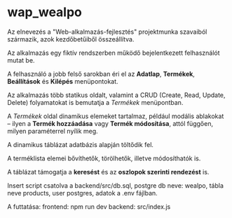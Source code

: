 ﻿# wap_wealpo

Az elnevezés a "Web-alkalmazás-fejlesztés" projektmunka szavaiból származik, azok kezdőbetűiből összeállítva.

Az alkalmazás egy fiktív rendszerben működő bejelentkezett felhasználót mutat be.

A felhasználó a jobb felső sarokban éri el az **Adatlap**, **Termékek**, **Beállítások** és **Kilépés** menüpontokat.

Az alkalmazás több statikus oldalt, valamint a CRUD (Create, Read, Update, Delete) folyamatokat is bemutatja a *Termékek* menüpontban.

A *Termékek* oldal dinamikus elemeket tartalmaz, például modális ablakokat – ilyen a **Termék hozzáadása** vagy **Termék módosítása**, attól függően, milyen paraméterrel nyílik meg.

A dinamikus táblázat adatbázis alapján töltődik fel.

A terméklista elemei bővíthetők, törölhetők, illetve módosíthatók is.

A táblázat támogatja a **keresést** és az **oszlopok szerinti rendezést** is.

Insert script csatolva a backend/src/db.sql, postgre db neve: wealpo, tábla neve products, user postgres, adatok a .env fájlban.

A futtatása:
frontend: npm run dev
backend: src/index.js
